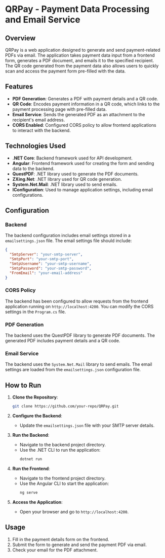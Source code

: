 
# QRPay - Payment Data Processing and Email Service

## Overview

QRPay is a web application designed to generate and send payment-related PDFs via email. The application takes payment data input from a frontend form, generates a PDF document, and emails it to the specified recipient. The QR code generated from the payment data also allows users to quickly scan and access the payment form pre-filled with the data.

## Features

- **PDF Generation**: Generates a PDF with payment details and a QR code.
- **QR Code**: Encodes payment information in a QR code, which links to the payment processing page with pre-filled data.
- **Email Service**: Sends the generated PDF as an attachment to the recipient's email address.
- **CORS Enabled**: Configured CORS policy to allow frontend applications to interact with the backend.

## Technologies Used

- **.NET Core**: Backend framework used for API development.
- **Angular**: Frontend framework used for creating the form and sending data to the backend.
- **QuestPDF**: .NET library used to generate the PDF documents.
- **ZXing.Net**: .NET library used for QR code generation.
- **System.Net.Mail**: .NET library used to send emails.
- **IConfiguration**: Used to manage application settings, including email configurations.

## Configuration

### Backend

The backend configuration includes email settings stored in a `emailsettings.json` file. The email settings file should include:

```json
{
  "SmtpServer": "your-smtp-server",
  "SmtpPort": "your-smtp-port",
  "SmtpUsername": "your-smtp-username",
  "SmtpPassword": "your-smtp-password",
  "FromEmail": "your-email-address"
}
```

### CORS Policy

The backend has been configured to allow requests from the frontend application running on `http://localhost:4200`. You can modify the CORS settings in the `Program.cs` file.

### PDF Generation

The backend uses the QuestPDF library to generate PDF documents. The generated PDF includes payment details and a QR code.

### Email Service

The backend uses the `System.Net.Mail` library to send emails. The email settings are loaded from the `emailsettings.json` configuration file.

## How to Run

1. **Clone the Repository**:
   ```sh
   git clone https://github.com/your-repo/QRPay.git
   ```

2. **Configure the Backend**:
   - Update the `emailsettings.json` file with your SMTP server details.

3. **Run the Backend**:
   - Navigate to the backend project directory.
   - Use the .NET CLI to run the application:
     ```sh
     dotnet run
     ```

4. **Run the Frontend**:
   - Navigate to the frontend project directory.
   - Use the Angular CLI to start the application:
     ```sh
     ng serve
     ```

5. **Access the Application**:
   - Open your browser and go to `http://localhost:4200`.

## Usage

1. Fill in the payment details form on the frontend.
2. Submit the form to generate and send the payment PDF via email.
3. Check your email for the PDF attachment.
